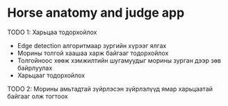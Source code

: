 # Horse anatomy and judge app

TODO 1: Харьцаа тодорхойлох

- Edge detection алгоритмаар зургийн хүрээг ялгах
- Морины толгой хаашаа харж байгааг тодорхойлох
- Толгойноос хөөж хэмжилтийн шугамуудыг морины зурган дээр зөв байрлуулах
- Харьцааг тодорхойлох


TODO 2: Морины амьтадтай зүйрлэсэн зүйрлэлүүд ямар харьцаатай байгааг олж тогтоох
